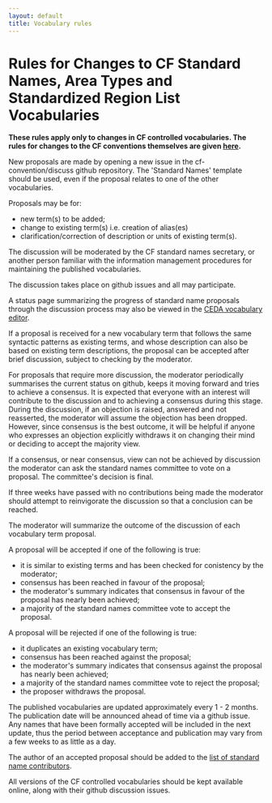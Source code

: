 ```yaml
---
layout: default
title: Vocabulary rules
---
```


# Rules for Changes to CF Standard Names, Area Types and Standardized Region List Vocabularies

**These rules apply only to changes in CF controlled vocabularies.
The rules for changes to the CF conventions themselves are given [here](http://cfconventions.org/rules.html).**

New proposals are made by opening a new issue in the cf-convention/discuss github repository.
The 'Standard Names' template should be used, even if the proposal relates to one of the other vocabularies.

Proposals may be for:
- new term(s) to be added;
- change to existing term(s) i.e. creation of alias(es)
- clarification/correction of description or units of existing term(s).

The discussion will be moderated by the CF standard names secretary, or another person familiar with the information management procedures for maintaining the published vocabularies.

The discussion takes place on github issues and all may participate.

A status page summarizing the progress of standard name proposals through the discussion process may also be viewed in the
[CEDA vocabulary editor](https://cfeditor.ceda.ac.uk/proposals/1).

If a proposal is received for a new vocabulary term that follows the same syntactic patterns as existing terms, and whose description can also be based on existing term descriptions, the proposal can be accepted after brief discussion, subject to checking by the moderator.

For proposals that require more discussion, the moderator periodically summarises the current status on github, keeps it moving forward and tries to achieve a consensus.
It is expected that everyone with an interest will contribute to the discussion and to achieving a consensus during this stage.
During the discussion, if an objection is raised, answered and not reasserted, the moderator will assume the objection has been dropped.
However, since consensus is the best outcome, it will be helpful if anyone who expresses an objection explicitly withdraws it on changing their mind or deciding to accept the majority view.

If a consensus, or near consensus, view can not be achieved by discussion the moderator can ask the standard names committee to vote on a proposal.
The committee's decision is final.

If three weeks have passed with no contributions being made the moderator should attempt to reinvigorate the discussion so that a conclusion can be reached.

The moderator will summarize the outcome of the discussion of each vocabulary term proposal.

A proposal will be accepted if one of the following is true:
- it is similar to existing terms and has been checked for conistency by the moderator;
- consensus has been reached in favour of the proposal;
- the moderator's summary indicates that consensus in favour of the proposal has nearly been achieved;
- a majority of the standard names committee vote to accept the proposal.

A proposal will be rejected if one of the following is true:
- it duplicates an existing vocabulary term;
- consensus has been reached against the proposal;
- the moderator's summary indicates that consensus against the proposal has nearly been achieved;
- a majority of the standard names committee vote to reject the proposal;
- the proposer withdraws the proposal.

The published vocabularies are updated approximately every 1 - 2 months.
The publication date will be announced ahead of time via a github issue.
Any names that have been formally accepted will be included in the next update, thus the period between acceptance and publication may vary from a few weeks to as little as a day.

The author of an accepted proposal should be added to the
[list of standard name contributors](http://cfconventions.org/Data/cf-standard-names/docs/standard-name-contributors.html).

All versions of the CF controlled vocabularies should be kept available online, along with their github discussion issues.
